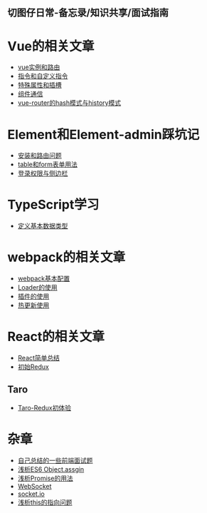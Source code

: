 ## 切图仔日常-备忘录/知识共享/面试指南
  
# Vue的相关文章
- <a href="./vue/vue实例和路由.md">vue实例和路由</a>
- <a href="./vue/指令和自定义指令.md">指令和自定义指令</a>
- <a href="./vue/特殊属性和插槽.md">特殊属性和插槽</a>
- <a href="./vue/组件通信.md">组件通信</a>
- <a href="./vue/vue-router.md">vue-router的hash模式与history模式</a>
#  Element和Element-admin踩坑记
- <a href="./element-admin/安装和路由.md">安装和路由问题</a>
- <a href="./element-admin/table和form表单.md">table和form表单用法</a>
- <a href="./element-admin/登录权限与侧边栏.md">登录权限与侧边栏</a>
# TypeScript学习
- <a href="./TypeScript/基本数据类型.md">定义基本数据类型</a>
# webpack的相关文章
- <a href="./webpack/demo1/README.md">webpack基本配置</a>
- <a href="./webpack/demo2/webpack.config.js">Loader的使用</a>
- <a href="./webpack/demo3/webpack.config.js">插件的使用</a>
- <a href="./webpack/demo4/webpack.config.js">热更新使用</a>

# React的相关文章
-  <a href="./React/README.md">React简单总结</a>
- <a href="./React/初始Redux.md">初始Redux</a>
 ## Taro 
  - <a href="./Taro/Redux初体验.md">Taro-Redux初体验</a>
# 杂章  
 - <a href="./面试题/面试题.md">自己总结的一些前端面试题</a>
 - <a href="./pages/ObjectAssgin.md">浅析ES6 Object.assgin</a>
 - <a href="./pages/Promise.md">浅析Promise的用法</a>
 - <a href="./webSocket/webSocket.md">WebSocket</a>
 - <a href="./webSocket/socket.md">socket.io</a>
 - <a href="./pages/this的指向.md">浅析this的指向问题</a>


